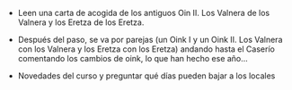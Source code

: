 [nombre]: <> (Paso)
[sidebar]: <> (Paso)
[icon]: <> (fa-map-signs)
[exit]: <> (exit)

- Leen una carta de acogida de los antiguos Oin II. Los Valnera de los Valnera y los Eretza de los Eretza.

- Después del paso, se va por parejas (un Oink I y un Oink II. Los Valnera con los Valnera y los Eretza con los Eretza) andando hasta el Caserío comentando los cambios de oink, lo que han hecho ese año...

- Novedades del curso y preguntar qué días pueden bajar a los locales